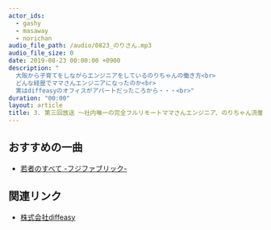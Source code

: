 ```yaml
---
actor_ids:
  - gashy
  - masaway
  - norichan
audio_file_path: /audio/0823_のりさん.mp3
audio_file_size: 0
date: 2019-08-23 00:00:00 +0900
description: "
  大阪から子育てをしながらエンジニアをしているのりちゃんの働き方<br>
  どんな経歴でママさんエンジニアになったのか<br>
  実はdiffeasyのオフィスがアパートだったころから・・・<br>"
duration: "00:00"
layout: article
title: 3. 第三回放送 〜社内唯一の完全フルリモートママさんエンジニア、のりちゃん流働き方！〜
---
```


## おすすめの一曲
- [若者のすべて -フジファブリック-](https://www.youtube.com/watch?v=IPBXepn5jTA)

## 関連リンク

- [株式会社diffeasy](https://diffeasy.com/)
